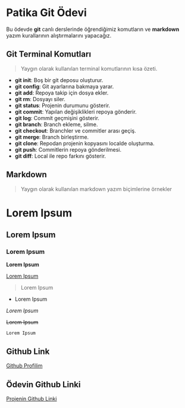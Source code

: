 # Patika Git Ödevi

Bu ödevde **git** canlı derslerinde öğrendiğimiz komutların ve **markdown** yazım kurallarının alıştırmalarını yapacağız.

## Git Terminal Komutları

> Yaygın olarak kullanılan terminal komutlarının kısa özeti.

- **git init**: Boş bir git deposu oluşturur.
- **git config**: Git ayarlarına bakmaya yarar.
- **git add**: Repoya takip için dosya ekler.
- **git rm**: Dosyayı siler.
- **git status**: Projenin durumunu gösterir.
- **git commit**: Yapılan değişiklikleri repoya gönderir.
- **git log**: Commit geçmişini gösterir.
- **git branch**: Branch ekleme, silme.
- **git checkout**: Branchler ve commitler arası geçiş.
- **git merge**: Branch birleştirme.
- **git clone**: Repodan projenin kopyasını localde oluşturma.
- **git push**: Commitlerin repoya gönderilmesi.
- **git diff**: Local ile repo farkını gösterir.


## Markdown

> Yaygın olarak kullanılan markdown yazım biçimlerine örnekler

# Lorem Ipsum
## Lorem Ipsum
### Lorem Ipsum

  **Lorem Ipsum**

[Lorem Ipsum](https://tr.wikipedia.org/wiki/Lorem_Ipsum)

>Lorem Ipsum

- Lorem Ipsum

_Lorem Ipsum_

~~Lorem Ipsum~~

``Lorem Ipsum``

## Github Link

[Github Profilim](https://github.com/mehmetcUyanik)

## Ödevin Github Linki

[Projenin Github Linki](https://github.com/mehmetcUyanik/patikaodev01)